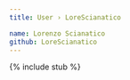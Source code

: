 ```yaml
---
title: User › LoreScianatico

name: Lorenzo Scianatico
github: LoreScianatico
---
```


{% include stub %}

